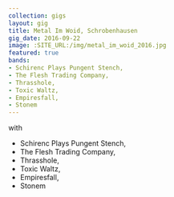 ```yaml
---
collection: gigs
layout: gig
title: Metal Im Woid, Schrobenhausen
gig_date: 2016-09-22
image: :SITE_URL:/img/metal_im_woid_2016.jpg
featured: true
bands:
- Schirenc Plays Pungent Stench,
- The Flesh Trading Company,
- Thrasshole,
- Toxic Waltz,
- Empiresfall,
- Stonem
---
```


with
* Schirenc Plays Pungent Stench,
* The Flesh Trading Company,
* Thrasshole,
* Toxic Waltz,
* Empiresfall,
* Stonem
